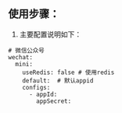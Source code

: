 ## 使用步骤：

1. 主要配置说明如下：

```
# 微信公众号
wechat:
  mini:
    useRedis: false # 使用redis 
    default:  # 默认appid
    configs:
      - appId: 
        appSecret: 
```